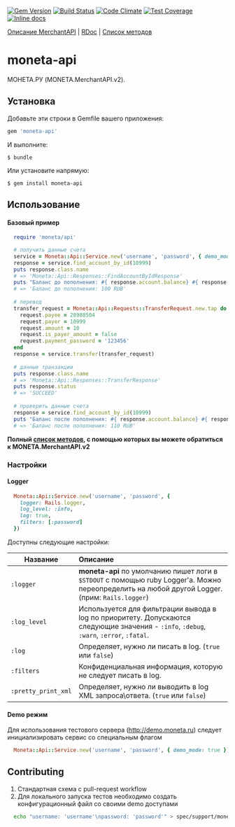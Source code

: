 [![Gem Version](https://badge.fury.io/rb/moneta-api.svg)](http://badge.fury.io/rb/moneta-api)
[![Build Status](https://travis-ci.org/RuntimeLLC/moneta-api.svg?branch=master)](https://travis-ci.org/RuntimeLLC/moneta-api)
[![Code Climate](https://codeclimate.com/github/ssnikolay/moneta-api/badges/gpa.svg)](https://codeclimate.com/github/ssnikolay/moneta-api)
[![Test Coverage](https://codeclimate.com/github/ssnikolay/moneta-api/badges/coverage.svg)](https://codeclimate.com/github/ssnikolay/moneta-api)
[![Inline docs](http://inch-ci.org/github/ssnikolay/moneta-api.svg?branch=master)](http://inch-ci.org/github/ssnikolay/moneta-api)

[Описание MerchantAPI](https://www.moneta.ru/doc/MONETA.MerchantAPI.v2.ru.pdf) | [RDoc](http://www.rubydoc.info/gems/moneta-api) |
[Список методов](http://www.rubydoc.info/gems/moneta-api/Moneta/Api/ServiceMethods)

# moneta-api

МОНЕТА.РУ (MONETA.MerchantAPI.v2).

## Установка

Добавьте эти строки в Gemfile вашего приложения:

```ruby
gem 'moneta-api'
```

И выполните:

    $ bundle

Или установите напрямую:

    $ gem install moneta-api

## Использование

#### Базовый пример

```ruby
  require 'moneta/api'

  # получить данные счета
  service = Moneta::Api::Service.new('username', 'password', { demo_mode: true })
  response = service.find_account_by_id(10999)
  puts response.class.name
  # => 'Moneta::Api::Responses::FindAccountByIdResponse'
  puts "Баланс до пополнения: #{ response.account.balance} #{ response.account.currency }"
  # => 'Баланс до пополнения: 100 RUB'
  
  # перевод
  transfer_request = Moneta::Api::Requests::TransferRequest.new.tap do |request|
    request.payee = 28988504
    request.payer = 10999
    request.amount = 10
    request.is_payer_amount = false
    request.payment_password = '123456'
  end
  response = service.transfer(transfer_request)
  
  # данные транзакции
  puts response.class.name
  # => 'Moneta::Api::Responses::TransferResponse'
  puts response.status
  # => 'SUCCEED'
  
  # проверить данные счета
  response = service.find_account_by_id(10999)
  puts "Баланс после пополнения: #{ response.account.balance} #{ response.account.currency }"
  # => 'Баланс после пополнения: 110 RUB'
```

**Полный [список методов](http://www.rubydoc.info/gems/moneta-api/Moneta/Api/ServiceMethods), с помощью которых вы можете обратиться к MONETA.MerchantAPI.v2**

### Настройки

#### Logger

```ruby
  Moneta::Api::Service.new('username', 'password', {
    logger: Rails.logger,
    log_level: :info,
    log: true,
    filters: [:password]
  })
```

Доступны следующие настройки:

 Название                  | Описание
---------------------------|:-----------------------------------------------------------
`:logger`                  | **moneta-api** по умолчанию пишет логи в `$STDOUT` с помощью ruby Logger'а. Можно переопределить на любой другой Logger. (прим: `Rails.logger`)
`:log_level`               | Используется для фильтрации вывода в log по приоритету. Допускаются следующие значения - `:info`, `:debug`, `:warn`, `:error`, `:fatal`.
`:log`                     | Определяет, нужно ли писать в log. (`true` или `false`)
`:filters`                  | Конфиденциальная информация, которую не следует писать в log.
`:pretty_print_xml`        | Определяет, нужно ли выводить в log XML запроса\ответа. (`true` или `false`)

#### Demo режим
Для использования тестового сервера (http://demo.moneta.ru) следует инициализировать сервис со специальным флагом

```ruby
  Moneta::Api::Service.new('username', 'password', { demo_mode: true })
```

## Contributing

1. Стандартная схема с pull-request workflow
2. Для локального запуска тестов необходимо создать конфигурационный файл со своими demo доступами
```bash
  echo "username: 'username'\npassword: 'password'" > spec/support/moneta.yml
```
